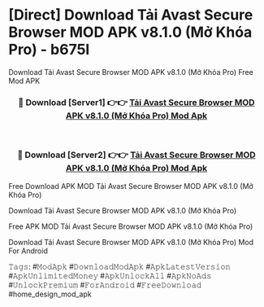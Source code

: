 # [Direct] Download Tải Avast Secure Browser MOD APK v8.1.0 (Mở Khóa Pro) - b675l
Download Tải Avast Secure Browser MOD APK v8.1.0 (Mở Khóa Pro) Free Mod APK

<div align="center">
<h3>🔴 Download [Server1] 👉👉 <a href="https://apk-comot.site?title=Tải_Avast_Secure_Browser_MOD_APK_v8.1.0_(Mở_Khóa_Pro)">Tải Avast Secure Browser MOD APK v8.1.0 (Mở Khóa Pro) Mod Apk</a></h3><br>

<h3>🔴 Download [Server2] 👉👉 <a href="https://apk-comot.site?title=Tải_Avast_Secure_Browser_MOD_APK_v8.1.0_(Mở_Khóa_Pro)">Tải Avast Secure Browser MOD APK v8.1.0 (Mở Khóa Pro) Mod Apk</a></h3>
</div>


Free Download APK MOD Tải Avast Secure Browser MOD APK v8.1.0 (Mở Khóa Pro)

Download Tải Avast Secure Browser MOD APK v8.1.0 (Mở Khóa Pro) 

Free APK MOD Tải Avast Secure Browser MOD APK v8.1.0 (Mở Khóa Pro) 

Download Tải Avast Secure Browser MOD APK v8.1.0 (Mở Khóa Pro) Mod For Android

𝚃𝚊𝚐𝚜: #𝙼𝚘𝚍𝙰𝚙𝚔 #𝙳𝚘𝚠𝚗𝚕𝚘𝚊𝚍𝙼𝚘𝚍𝙰𝚙𝚔 #𝙰𝚙𝚔𝙻𝚊𝚝𝚎𝚜𝚝𝚅𝚎𝚛𝚜𝚒𝚘𝚗 #𝙰𝚙𝚔𝚄𝚗𝚕𝚒𝚖𝚒𝚝𝚎𝚍𝙼𝚘𝚗𝚎𝚢 #𝙰𝚙𝚔𝚄𝚗𝚕𝚘𝚌𝚔𝙰𝚕𝚕 #𝙰𝚙𝚔𝙽𝚘𝙰𝚍𝚜 #𝚄𝚗𝚕𝚘𝚌𝚔𝙿𝚛𝚎𝚖𝚒𝚞𝚖 #𝙵𝚘𝚛𝙰𝚗𝚍𝚛𝚘𝚒𝚍 #𝙵𝚛𝚎𝚎𝙳𝚘𝚠𝚗𝚕𝚘𝚊𝚍 #home_design_mod_apk